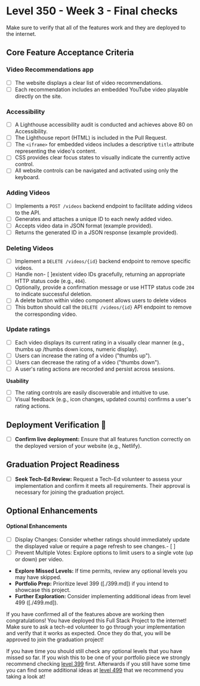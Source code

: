# Level 350 - Week 3 - Final checks

Make sure to verify that all of the features work and they are deployed to the internet.

## Core Feature Acceptance Criteria

### Video Recommendations app

- [ ] The website displays a clear list of video recommendations.
- [ ] Each recommendation includes an embedded YouTube video playable directly on the site.

### Accessibility

- [ ] A Lighthouse accessibility audit is conducted and achieves above 80 on Accessibility.
- [ ] The Lighthouse report (HTML) is included in the Pull Request.
- [ ] The `<iframe>` for embedded videos includes a descriptive `title` attribute representing the video's content.
- [ ] CSS provides clear focus states to visually indicate the currently active control.
- [ ] All website controls can be navigated and activated using only the keyboard.

### Adding Videos

- [ ] Implements a `POST /videos` backend endpoint to facilitate adding videos to the API.
- [ ] Generates and attaches a unique ID to each newly added video.
- [ ] Accepts video data in JSON format (example provided).
- [ ] Returns the generated ID in a JSON response (example provided).

### Deleting Videos

- [ ] Implement a `DELETE /videos/{id}` backend endpoint to remove specific videos.
- [ ] Handle non- [ ]existent video IDs gracefully, returning an appropriate HTTP status code (e.g., `404`).
- [ ] Optionally, provide a confirmation message or use HTTP status code `204` to indicate successful deletion.
- [ ] A delete button within video component allows users to delete videos
- [ ] This button should call the `DELETE /videos/{id}` API endpoint to remove the corresponding video.

### Update ratings

- [ ] Each video displays its current rating in a visually clear manner (e.g., thumbs up /thumbs down icons, numeric display).
- [ ] Users can increase the rating of a video ("thumbs up").
- [ ] Users can decrease the rating of a video ("thumbs down").
- [ ] A user's rating actions are recorded and persist across sessions.

**Usability**

- [ ] The rating controls are easily discoverable and intuitive to use.
- [ ] Visual feedback (e.g., icon changes, updated counts) confirms a user's rating actions.

## Deployment Verification 🚀

- [ ] **Confirm live deployment:** Ensure that all features function correctly on the deployed version of your website (e.g., Netlify).

## Graduation Project Readiness

- [ ] **Seek Tech-Ed Review:** Request a Tech-Ed volunteer to assess your implementation and confirm it meets all requirements. Their approval is necessary for joining the graduation project.

## Optional Enhancements

#### Optional Enhancements

- [ ] Display Changes: Consider whether ratings should immediately update the displayed value or require a page refresh to see changes.- [ ]
- [ ] Prevent Multiple Votes: Explore options to limit users to a single vote (up or down) per video.

- **Explore Missed Levels:** If time permits, review any optional levels you may have skipped.
- **Portfolio Prep:** Prioritize level 399 ([./399.md]) if you intend to showcase this project.
- **Further Exploration:** Consider implementing additional ideas from level 499 ([./499.md]).

If you have confirmed all of the features above are working then congratulations! You have deployed this Full Stack Project to the internet! Make sure to ask a tech-ed volunteer to go through your implementation and verify that it works as expected. Once they do that, you will be approved to join the graduation project!

If you have time you should still check any optional levels that you have missed so far. If you wish this to be one of your portfolio piece we strongly recommend checking [level 399](./399.md) first. Afterwards if you still have some time you can find some additional ideas at [level 499](./499.md) that we recommend you taking a look at!
